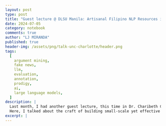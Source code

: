 ```yaml
---
layout: post
type: post
title: "Guest lecture @ DLSU Manila: Artisanal Filipino NLP Resources in the time of Large Language Models"
date: 2024-07-05
category: notebook
comments: true
author: "LJ MIRANDA"
published: true
header-img: /assets/png/talk-unc-charlotte/header.png
tags:
  [
    argument mining,
    fake news,
    llm,
    evaluation,
    annotation,
    prodigy,
    ai,
    large language models,
  ]
description: |
  Last month, I had another guest lecture, this time in Dr. Charibeth Cheng's graduate class in DLSU! 
  Here, I talked about the craft of building small-scale yet effective NLP models for Filipino in the face of today's large language models.
excerpt: |
---
```

